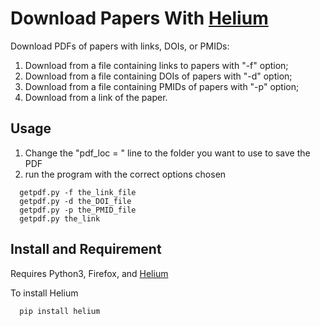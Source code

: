 # Download Papers With [Helium](https://github.com/mherrmann/selenium-python-helium)

Download PDFs of papers with links, DOIs, or PMIDs:
1. Download from a file containing links to papers with "-f" option;
2. Download from a file containing DOIs of papers with "-d" option;
3. Download from a file containing PMIDs of papers with "-p" option;
4. Download from a link of the paper.

## Usage
1. Change the "pdf_loc = " line to the folder you want to use to save the PDF
2. run the program with the correct options chosen 
````
  getpdf.py -f the_link_file
  getpdf.py -d the_DOI_file
  getpdf.py -p the_PMID_file
  getpdf.py the_link
```` 

## Install and Requirement
Requires Python3, Firefox, and [Helium](https://github.com/mherrmann/selenium-python-helium)

To install Helium
````
  pip install helium
```` 
